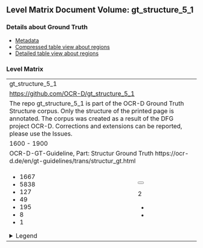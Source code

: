 <script type="text/javascript" charset="utf8" src="lang.js"> </script>
<link rel="stylesheet" href="table_hide.css"/>
<link rel="stylesheet" href="levelparser.css"/>
<div>
   <h2>Level Matrix Document Volume: gt_structure_5_1</h2>
   <h3>Details about Ground Truth</h3>
   <ul>
      <li>
         <a href="metadata">Metadata</a>
      </li>
      <li>
         <a href="table">Compressed table view about regions</a>
      </li>
      <li>
         <a href="overview">Detailed table view about regions</a>
      </li>
   </ul>
</div>
<div>
   <h3>Level Matrix</h3>
   <table class="volumelevel">
      <tr>
         <td class="vname" colspan="2">gt_structure_5_1</td>
      </tr>
      <tr>
         <td class="url" colspan="2">
            <a href="https://github.com/OCR-D/gt_structure_5_1">https://github.com/OCR-D/gt_structure_5_1</a>
         </td>
      </tr>
      <tr>
         <td class="description" colspan="2">The repo gt_structure_5_1 is part of the OCR-D Ground Truth Structure corpus. Only the structure of the printed page is annotated. The corpus was created as a result of the DFG project OCR-D. Corrections and extensions can be reported, please use the Issues.</td>
      </tr>
      <tr>
         <td class="time" colspan="2">1600 - 1900</td>
      </tr>
      <tr>
         <td class="guidelines" colspan="2">OCR-D-GT-Guideline, Part: Structur Ground Truth
https://ocr-d.de/en/gt-guidelines/trans/structur_gt.html</td>
      </tr>
      <tr>
         <td>
            <ul class="grid-l">
               <li class="key16">1667</li>
               <li class="key1">5838</li>
               <li class="key4">127</li>
               <li class="key5">49</li>
               <li class="key7">195</li>
               <li class="key8">8</li>
               <li class="key12">1</li>
            </ul>
            <details>
               <summary class="infolegend">Legend</summary>
               <dl class="grid">
                  <dt>Page</dt>
                  <dd>Page</dd>
                  <dt>TxtRegion</dt>
                  <dd>
                     <a href="https://ocr-d.de/en/gt-guidelines/trans/lytextregion.html"
                        target="_blank">TextRegion</a>
                  </dd>
                  <dt>GraphRegion</dt>
                  <dd>
                     <a href="https://ocr-d.de/en/gt-guidelines/trans/lyGraphik.html"
                        target="_blank">GraphicRegion</a>
                  </dd>
                  <dt>TabRegion</dt>
                  <dd>
                     <a href="https://ocr-d.de/en/gt-guidelines/trans/lyTabellen.html"
                        target="_blank">TableRegion</a>
                  </dd>
                  <dt>SepRegion</dt>
                  <dd>
                     <a href="https://ocr-d.de/en/gt-guidelines/trans/lySeparatoren.html"
                        target="_blank">SeperatorRegion</a>
                  </dd>
                  <dt>MathRegion</dt>
                  <dd>
                     <a href="https://ocr-d.de/en/gt-guidelines/trans/lyMathematische_Zeichen.html"
                        target="_blank">MathsRegion</a>
                  </dd>
                  <dt>NoiseRegion</dt>
                  <dd>
                     <a href="https://ocr-d.de/en/gt-guidelines/trans/lyRauschen.html"
                        target="_blank">NoiseRegion</a>
                  </dd>
               </dl>
            </details>
         </td>
         <td class="leveldesc">
            <button type="button"
                    class="bilanguage"
                    onclick="changeLanguage()"
                    data-en="Deutsch"
                    data-de="English"> </button>
            <p class="bilanguage"
               data-de="Layout-Transkription entspricht dem Level 2."
               data-en="Layout Transcription corresponds to level 2."/>
            <span class="level">2</span>
            <ul>
               <li>
                  <a href="https://ocr-d.de/en/gt-guidelines/trans/structur_gt.html">
                     <span class="bilanguage"
                           data-de="Allgemeines zum Structure Ground Truth"
                           data-en="General explanation of the Structure Ground Truth"/>
                  </a>
               </li>
               <li>
                  <a href="https://ocr-d.de/en/gt-guidelines/trans/ly_level_2_5.html">
                     <span class="bilanguage"
                           data-de="Wie wird im Level 2 das Layout transkribiert."
                           data-en="How to transcribe the layout in Level 2."/>
                  </a>
               </li>
            </ul>
         </td>
      </tr>
   </table>
</div>

